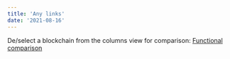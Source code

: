 ```yaml
---
title: 'Any links'
date: '2021-08-16'
---
```


De/select a blockchain from the columns view for comparison: [Functional comparison](https://istari.vision/en/elrond-blockchain/functional-comparison/)

